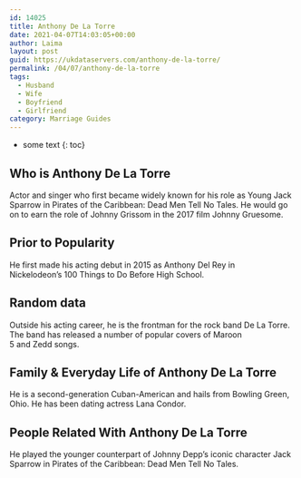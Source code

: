 ```yaml
---
id: 14025
title: Anthony De La Torre
date: 2021-04-07T14:03:05+00:00
author: Laima
layout: post
guid: https://ukdataservers.com/anthony-de-la-torre/
permalink: /04/07/anthony-de-la-torre
tags:
  - Husband
  - Wife
  - Boyfriend
  - Girlfriend
category: Marriage Guides
---
```


* some text
{: toc}


## Who is Anthony De La Torre
                  
                  
                  
Actor and singer who first became widely known for his role as Young Jack Sparrow in Pirates of the Caribbean: Dead Men Tell No Tales. He would go on to earn the role of Johnny Grissom in the 2017 film Johnny Gruesome. 
                  
              
            
              
            
                
                
                
## Prior to Popularity
                  
                  
                  
He first made his acting debut in 2015 as Anthony Del Rey in Nickelodeon&#8217;s 100 Things to Do Before High School. 
                  
              
            
              
            
                
                
                
## Random data
                  
                  
                  
Outside his acting career, he is the frontman for the rock band De La Torre. The band has released a number of popular covers of Maroon 5 and Zedd songs. 
                  
              
            
              
            
                
                
                
## Family & Everyday Life of Anthony De La Torre
                  
                  
                  
He is a second-generation Cuban-American and hails from Bowling Green, Ohio. He has been dating actress Lana Condor.
                  
              
            
              
            
                
                
                
## People Related With Anthony De La Torre
                  
                  
                  
He played the younger counterpart of Johnny Depp&#8217;s iconic character Jack Sparrow in Pirates of the Caribbean: Dead Men Tell No Tales. 
                  
              
            
              
            
                
              
            
              
              
            
            
              
            
          
          
          
